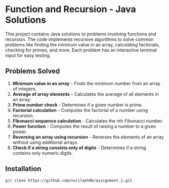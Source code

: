# Function and Recursion - Java Solutions

This project contains Java solutions to problems involving functions and recursion. The code implements recursive algorithms to solve common problems like finding the minimum value in an array, calculating factorials, checking for primes, and more. Each problem has an interactive terminal input for easy testing.

## Problems Solved

1. **Minimum value in an array** - Finds the minimum number from an array of integers.
2. **Average of array elements** - Calculates the average of all elements in an array.
3. **Prime number check** - Determines if a given number is prime.
4. **Factorial calculation** - Computes the factorial of a number using recursion.
5. **Fibonacci sequence calculation** - Calculates the nth Fibonacci number.
6. **Power function** - Computes the result of raising a number to a given power.
7. **Reversing an array using recursion** - Reverses the elements of an array without using additional arrays.
8. **Check if a string consists only of digits** - Determines if a string contains only numeric digits.

## Installation

```bash
git clone https://github.com/nurilqsh06/assignment_1.git
